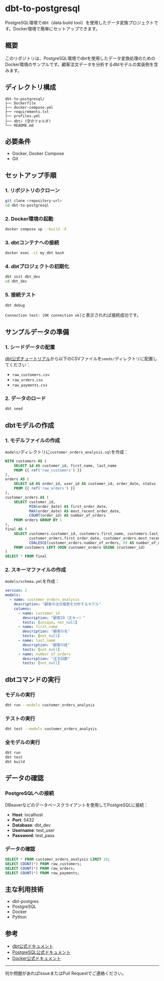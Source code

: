 # dbt-to-postgresql

PostgreSQL環境でdbt（data build tool）を使用したデータ変換プロジェクトです。Docker環境で簡単にセットアップできます。

## 概要
このリポジトリは、PostgreSQL環境でdbtを使用したデータ変換処理のためのDocker環境のサンプルです。顧客注文データを分析するdbtモデルの実装例を含みます。

## ディレクトリ構成
```
dbt-to-postgresql/
├── Dockerfile
├── docker-compose.yml
├── requirements.txt
├── profiles.yml
├── dbt/ (空のフォルダ)
└── README.md
```

## 必要条件
- Docker, Docker Compose
- Git

## セットアップ手順

### 1. リポジトリのクローン
```bash
git clone <repository-url>
cd dbt-to-postgresql
```

### 2. Docker環境の起動
```bash
docker compose up --build -d
```

### 3. dbtコンテナへの接続
```bash
docker exec -it my_dbt bash
```

### 4. dbtプロジェクトの初期化
```bash
dbt init dbt_dev
cd dbt_dev
```

### 5. 接続テスト
```bash
dbt debug
```
`Connection test: [OK connection ok]`と表示されれば接続成功です。

## サンプルデータの準備

### 1. シードデータの配置
[dbt公式チュートリアル](https://docs.getdbt.com/tutorial/setting-up)から以下のCSVファイルを`seeds/`ディレクトリに配置してください：

- `raw_customers.csv`
- `raw_orders.csv`
- `raw_payments.csv`

### 2. データのロード
```bash
dbt seed
```

## dbtモデルの作成

### 1. モデルファイルの作成
`models/`ディレクトリに`customer_orders_analysis.sql`を作成：

```sql
WITH customers AS (
    SELECT id AS customer_id, first_name, last_name
    FROM {{ ref('raw_customers') }}
),
orders AS (
    SELECT id AS order_id, user_id AS customer_id, order_date, status
    FROM {{ ref('raw_orders') }}
),
customer_orders AS (
    SELECT customer_id,
           MIN(order_date) AS first_order_date,
           MAX(order_date) AS most_recent_order_date,
           COUNT(order_id) AS number_of_orders
    FROM orders GROUP BY 1
),
final AS (
    SELECT customers.customer_id, customers.first_name, customers.last_name,
           customer_orders.first_order_date, customer_orders.most_recent_order_date,
           COALESCE(customer_orders.number_of_orders, 0) AS number_of_orders
    FROM customers LEFT JOIN customer_orders USING (customer_id)
)
SELECT * FROM final
```

### 2. スキーマファイルの作成
`models/schema.yml`を作成：

```yaml
version: 2
models:
  - name: customer_orders_analysis
    description: "顧客の注文履歴を分析するモデル"
    columns:
      - name: customer_id
        description: "顧客ID（主キー）"
        tests: [unique, not_null]
      - name: first_name
        description: "顧客の名"
        tests: [not_null]
      - name: last_name
        description: "顧客の姓"
        tests: [not_null]
      - name: number_of_orders
        description: "注文回数"
        tests: [not_null]
```

## dbtコマンドの実行

### モデルの実行
```bash
dbt run --models customer_orders_analysis
```

### テストの実行
```bash
dbt test --models customer_orders_analysis
```

### 全モデルの実行
```bash
dbt run
dbt test
dbt build
```

## データの確認

### PostgreSQLへの接続
DBeaverなどのデータベースクライアントを使用してPostgreSQLに接続：

- **Host**: localhost
- **Port**: 5432
- **Database**: dbt_dev
- **Username**: test_user
- **Password**: test_pass

### データの確認
```sql
SELECT * FROM customer_orders_analysis LIMIT 10;
SELECT COUNT(*) FROM raw_customers;
SELECT COUNT(*) FROM raw_orders;
SELECT COUNT(*) FROM raw_payments;
```

## 主な利用技術
- dbt-postgres
- PostgreSQL
- Docker
- Python

## 参考
- [dbt公式ドキュメント](https://docs.getdbt.com/)
- [PostgreSQL公式ドキュメント](https://www.postgresql.org/docs/)
- [Docker公式ドキュメント](https://docs.docker.com/)

---

何か問題があればIssueまたはPull Requestでご連絡ください。 